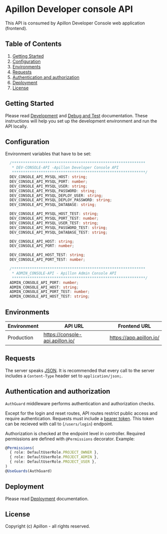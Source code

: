 # Apillon Developer console API

This API is consumed by Apillon Developer Console web application (frontend).

## Table of Contents

1. [Getting Started](#getting-started)
2. [Configuration](#configuration)
3. [Environments](#environments)
4. [Requests](#requests)
5. [Authentication and authorization](#authentication-and-authorization)
6. [Deployment](#deployment)
7. [License](#license)

## Getting Started

Please read [Development](../../docs/development.md) and [Debug and Test](../../docs/debug-and-test.md) documentation. These instructions will help you set up the development environment and run the API locally.

## Configuration

Environment variables that have to be set:

```ts
  /************************************************************
   * DEV-CONSOLE-API -Apillon Developer Console API
   ************************************************************/
  DEV_CONSOLE_API_MYSQL_HOST: string;
  DEV_CONSOLE_API_MYSQL_PORT: number;
  DEV_CONSOLE_API_MYSQL_USER: string;
  DEV_CONSOLE_API_MYSQL_PASSWORD: string;
  DEV_CONSOLE_API_MYSQL_DEPLOY_USER: string;
  DEV_CONSOLE_API_MYSQL_DEPLOY_PASSWORD: string;
  DEV_CONSOLE_API_MYSQL_DATABASE: string;

  DEV_CONSOLE_API_MYSQL_HOST_TEST: string;
  DEV_CONSOLE_API_MYSQL_PORT_TEST: number;
  DEV_CONSOLE_API_MYSQL_USER_TEST: string;
  DEV_CONSOLE_API_MYSQL_PASSWORD_TEST: string;
  DEV_CONSOLE_API_MYSQL_DATABASE_TEST: string;

  DEV_CONSOLE_API_HOST: string;
  DEV_CONSOLE_API_PORT: number;

  DEV_CONSOLE_API_HOST_TEST: string;
  DEV_CONSOLE_API_PORT_TEST: number;

  /************************************************************
   * ADMIN_CONSOLE-API - Apillon Admin Console API
   ************************************************************/
  ADMIN_CONSOLE_API_PORT: number;
  ADMIN_CONSOLE_API_HOST: string;
  ADMIN_CONSOLE_API_PORT_TEST: number;
  ADMIN_CONSOLE_API_HOST_TEST: string;
```

## Environments

| Environment | API URL                                   | Frontend URL                              |
| ----------- | ---------------------------------------   | ---------------------------------------   |
| Production  | <https://console-api.apillon.io/>         | <https://app.apillon.io/>                 |

## Requests

The server speaks [JSON](https://en.wikipedia.org/wiki/JSON). It is recommended that every call to the server includes a `Content-Type` header set to `application/json;`.

## Authentication and authorization

`AuthGuard` middleware performs authentication and authorization checks.

Except for the login and reset routes, API routes restrict public access and require authentication.
Requests must include a [bearer token](https://swagger.io/docs/specification/authentication/bearer-authentication/). This token can be recieved with call to (`/users/login`) endpoint.

Authorization is checked at the endpoint level in controller. Required permissions are defined with `@Permissions` decorator. Example:

```ts
@Permissions(
  { role: DefaultUserRole.PROJECT_OWNER },
  { role: DefaultUserRole.PROJECT_ADMIN },
  { role: DefaultUserRole.PROJECT_USER },
)
@UseGuards(AuthGuard)
```

## Deployment

Please read [Deployment](../../docs/deployment.md) documentation.

## License

Copyright (c) Apillon - all rights reserved.
